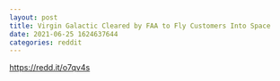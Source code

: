 ```yaml
--- 
layout: post 
title: Virgin Galactic Cleared by FAA to Fly Customers Into Space 
date: 2021-06-25 1624637644 
categories: reddit 
--- 
```

https://redd.it/o7qv4s